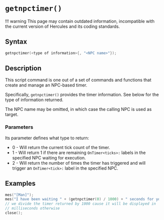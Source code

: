 # `getnpctimer()`

!!! warning
	This page may contain outdated information, incompatible with the current version of Hercules and its coding standards.

## Syntax

```c
getnpctimer(<type of information>{, "<NPC name>"});
```

## Description

This script command is one out of a set of commands and functions that create and manage an NPC-based timer.

Specifically, `getnpctimer()` provides the timer information. See below for the type of information returned.

The NPC name may be omitted, in which case the calling NPC is used as target.

### Parameters

Its parameter defines what type to return:

- 0 - Will return the current tick count of the timer.
- 1 - Will return 1 if there are remaining `OnTimer<ticks>:` labels in the specified NPC waiting for execution.
- 2 - Will return the number of times the timer has triggered and will trigger an `OnTimer<tick>:` label in the specified NPC.

## Examples

```c
mes("[Man]");
mes("I have been waiting " + (getnpctimer(0) / 1000) + " seconds for you");
// we divide the timer returned by 1000 cause it will be displayed in 
// milliseconds otherwise
close();
```
